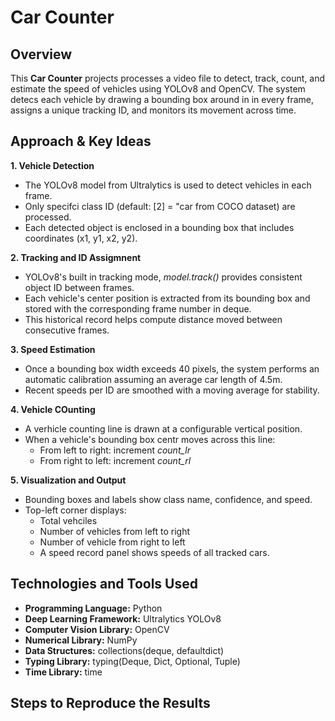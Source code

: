 # Car Counter

## Overview
This **Car Counter** projects processes a video file to detect, track, count, and estimate the speed of vehicles using YOLOv8 and OpenCV. The system detecs each vehicle by drawing a bounding box around in in every frame, assigns a unique tracking ID, and monitors its movement across time.

## Approach & Key Ideas
**1. Vehicle Detection**
- The YOLOv8 model from Ultralytics is used to detect vehicles in each frame.
- Only specifci class ID (default: [2] = "car from COCO dataset) are processed.
- Each detected object is enclosed in a bounding box that includes coordinates (x1, y1, x2, y2).
  
**2. Tracking and ID Assigmnent**
- YOLOv8's built in tracking mode, *model.track()* provides consistent object ID between frames.
- Each vehicle's center position is extracted from its bounding box and stored with the corresponding frame number in deque.
- This historical record helps compute distance moved between consecutive frames.

**3. Speed Estimation**
- Once a bounding box width exceeds 40 pixels, the system performs an automatic calibration assuming an average car length of 4.5m.
- Recent speeds per ID are smoothed with a moving average for stability.

**4. Vehicle COunting**
- A verhicle counting line is drawn at a configurable vertical position.
- When a vehicle's bounding box centr moves across this line:
  - From left to right: increment *count_lr*
  - From right to left: increment *count_rl*
 
**5. Visualization and Output**
- Bounding boxes and labels show class name, confidence, and speed.
- Top-left corner displays:
  - Total vehciles
  - Number of vehicles from left to right
  - Number of vehicle from right to left
  - A speed record panel shows speeds of all tracked cars.
 
## Technologies and Tools Used
- **Programming Language:** Python
- **Deep Learning Framework:** Ultralytics YOLOv8
- **Computer Vision Library:** OpenCV
- **Numerical Library:** NumPy
- **Data Structures:** collections(deque, defaultdict)
- **Typing Library:** typing(Deque, Dict, Optional, Tuple)
- **Time Library:** time

## Steps to Reproduce the Results

